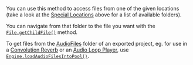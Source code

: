 You can use this method to access files from one of the given locations (take a look at the [Special Locations](/scripting/scripting-api/filesystem#special-locations) above for a list of available folders).

You can navigate from that folder to the file you want with the [`File.getChildFile()`](/scripting/scripting-api/file#getchildfile) method.

To get files from the [AudioFiles](/working-with-hise/project-management/projects-folders/audio-files.html) folder of an exported project, eg. for use in a [Convolution Reverb](/hise-modules/effects/list/convolution.html) or an [Audio Loop Player](/hise-modules/sound-generators/list/audiolooper.html), use [`Engine.loadAudioFilesIntoPool()`](scripting/scripting-api/engine/index.html#loadaudiofilesintopool).
